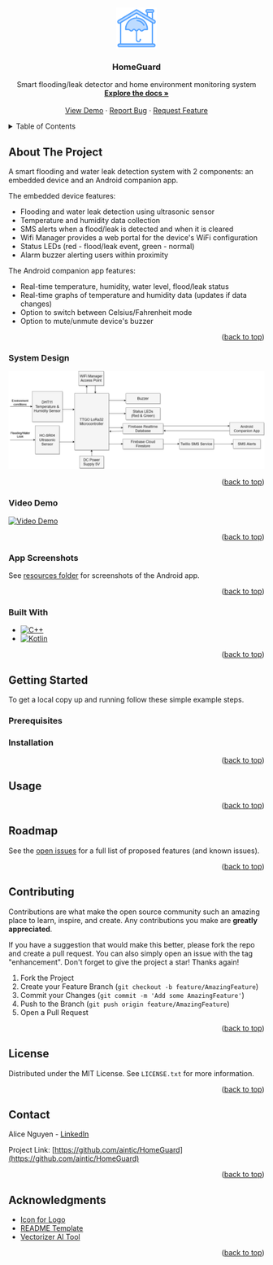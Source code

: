 <a name="readme-top"></a>

<!-- PROJECT LOGO -->
<br />
<div align="center">
  <a href="https://github.com/aintic/HomeGuard">
    <img src="resources/assets/logo.png" alt="Logo" width="80" height="80">
  </a>

<h3 align="center">HomeGuard</h3>

  <p align="center">
    Smart flooding/leak detector and home environment monitoring system 
    <br />
    <a href="https://github.com/aintic/HomeGuard"><strong>Explore the docs »</strong></a>
    <br />
    <br />
    <a href="https://youtu.be/HxDcWSPe0mw?si=nlwH7xezUtNWPvM4">View Demo</a>
    ·
    <a href="https://github.com/aintic/HomeGuard/issues">Report Bug</a>
    ·
    <a href="https://github.com/aintic/HomeGuard/issues">Request Feature</a>
  </p>
</div>



<!-- TABLE OF CONTENTS -->
<details>
  <summary>Table of Contents</summary>
  <ol>
    <li>
      <a href="#about-the-project">About The Project</a>
      <ul>
        <li><a href="#system-design">System Design</a></li>
        <li><a href="#video-demo">Video Demo</a></li>
        <li><a href="#app-screenshots">App Screenshots</a></li>
        <li><a href="#built-with">Built With</a></li>
      </ul>
    </li>
    <li>
      <a href="#getting-started">Getting Started</a>
      <ul>
        <li><a href="#prerequisites">Prerequisites</a></li>
        <li><a href="#installation">Installation</a></li>
      </ul>
    </li>
    <li><a href="#usage">Usage</a></li>
    <li><a href="#roadmap">Roadmap</a></li>
    <li><a href="#contributing">Contributing</a></li>
    <li><a href="#license">License</a></li>
    <li><a href="#contact">Contact</a></li>
    <li><a href="#acknowledgments">Acknowledgments</a></li>
  </ol>
</details>



<!-- ABOUT THE PROJECT -->
## About The Project

A smart flooding and water leak detection system with 2 components: an embedded device and an Android companion app.

The embedded device features:
* Flooding and water leak detection using ultrasonic sensor
* Temperature and humidity data collection
* SMS alerts when a flood/leak is detected and when it is cleared
* Wifi Manager provides a web portal for the device's WiFi configuration
* Status LEDs (red - flood/leak event, green - normal)
* Alarm buzzer alerting users within proximity

The Android companion app features:
* Real-time temperature, humidity, water level, flood/leak status
* Real-time graphs of temperature and humidity data (updates if data changes)
* Option to switch between Celsius/Fahrenheit mode
* Option to mute/unmute device's buzzer

<p align="right">(<a href="#readme-top">back to top</a>)</p>

### System Design

![System Design Diagram][system-diagram]

<p align="right">(<a href="#readme-top">back to top</a>)</p>

### Video Demo

[![Video Demo](https://img.youtube.com/vi/HxDcWSPe0mw/0.jpg)](https://www.youtube.com/watch?v=HxDcWSPe0mw "HomeGuard Demo")

<p align="right">(<a href="#readme-top">back to top</a>)</p>

### App Screenshots

See [resources folder](https://github.com/aintic/HomeGuard/tree/main/resources/screenshots) for screenshots of the Android app.

<p align="right">(<a href="#readme-top">back to top</a>)</p>

### Built With

* [![C++][CPP]][CPP-url]
* [![Kotlin][Kotlin]][Kotlin-url]

<p align="right">(<a href="#readme-top">back to top</a>)</p>


<!-- GETTING STARTED -->
## Getting Started

To get a local copy up and running follow these simple example steps.

### Prerequisites

### Installation

<p align="right">(<a href="#readme-top">back to top</a>)</p>



<!-- USAGE EXAMPLES -->
## Usage

<p align="right">(<a href="#readme-top">back to top</a>)</p>



<!-- ROADMAP -->
## Roadmap

See the [open issues](https://github.com/aintic/HomeGuard/issues) for a full list of proposed features (and known issues).

<p align="right">(<a href="#readme-top">back to top</a>)</p>



<!-- CONTRIBUTING -->
## Contributing

Contributions are what make the open source community such an amazing place to learn, inspire, and create. Any contributions you make are **greatly appreciated**.

If you have a suggestion that would make this better, please fork the repo and create a pull request. You can also simply open an issue with the tag "enhancement".
Don't forget to give the project a star! Thanks again!

1. Fork the Project
2. Create your Feature Branch (`git checkout -b feature/AmazingFeature`)
3. Commit your Changes (`git commit -m 'Add some AmazingFeature'`)
4. Push to the Branch (`git push origin feature/AmazingFeature`)
5. Open a Pull Request

<p align="right">(<a href="#readme-top">back to top</a>)</p>



<!-- LICENSE -->
## License

Distributed under the MIT License. See `LICENSE.txt` for more information.

<p align="right">(<a href="#readme-top">back to top</a>)</p>



<!-- CONTACT -->
## Contact

Alice Nguyen - [LinkedIn](https://www.linkedin.com/in/alice-hna-nguyen)

Project Link: [https://github.com/aintic/HomeGuard](https://github.com/aintic/HomeGuard)

<p align="right">(<a href="#readme-top">back to top</a>)</p>



<!-- ACKNOWLEDGMENTS -->
## Acknowledgments

* [Icon for Logo](https://www.flaticon.com/free-icon/home-security_3108384)
* [README Template](https://github.com/othneildrew/Best-README-Template)
* [Vectorizer AI Tool](https://vectorizer.ai/)

<p align="right">(<a href="#readme-top">back to top</a>)</p>



<!-- MARKDOWN LINKS & IMAGES -->
<!-- https://www.markdownguide.org/basic-syntax/#reference-style-links -->
[contributors-shield]: https://img.shields.io/github/contributors/aintic/HomeGuard.svg?style=for-the-badge
[contributors-url]: https://github.com/aintic/HomeGuard/graphs/contributors
[forks-shield]: https://img.shields.io/github/forks/aintic/HomeGuard.svg?style=for-the-badge
[forks-url]: https://github.com/aintic/HomeGuard/network/members
[stars-shield]: https://img.shields.io/github/stars/aintic/HomeGuard.svg?style=for-the-badge
[stars-url]: https://github.com/aintic/HomeGuard/stargazers
[issues-shield]: https://img.shields.io/github/issues/aintic/HomeGuard.svg?style=for-the-badge
[issues-url]: https://github.com/aintic/HomeGuard/issues
[license-shield]: https://img.shields.io/github/license/aintic/HomeGuard.svg?style=for-the-badge
[license-url]: https://github.com/aintic/HomeGuard/blob/main/LICENSE.txt
[linkedin-shield]: https://img.shields.io/badge/-LinkedIn-black.svg?style=for-the-badge&logo=linkedin&colorB=555
[linkedin-url]: https://linkedin.com/in/alice-hna-nguyen
[system-diagram]: resources/HomeGuard_BlockDiagram.png
[CPP]: https://img.shields.io/badge/C++-000000?style=for-the-badge&logo=Cplusplus&logoColor=white
[CPP-url]: https://isocpp.org/
[Kotlin]: https://img.shields.io/badge/Kotlin-563D7C?style=for-the-badge&logo=Kotlin&logoColor=white
[Kotlin-url]: https://kotlinlang.org/
 
